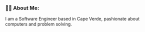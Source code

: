 

  <div align="left">

  ### 🧗‍♀️ About Me:
  
  I am a Software Engineer based in Cape Verde, pashionate about computers and problem solving. 
   
 </div>


 
